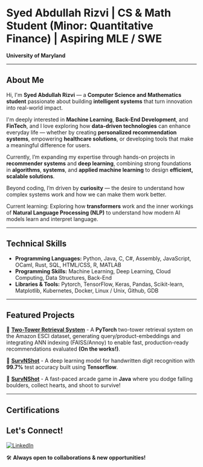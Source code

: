 # Syed Abdullah Rizvi | CS & Math Student (Minor: Quantitative Finance) | Aspiring MLE / SWE
**University of Maryland** 

---

## About Me

Hi, I'm **Syed Abdullah Rizvi** — a **Computer Science and Mathematics student** passionate about building **intelligent systems** that turn innovation into real-world impact.  

I'm deeply interested in **Machine Learning**, **Back-End Development**, and **FinTech**, and I love exploring how **data-driven technologies** can enhance everyday life — whether by creating **personalized recommendation systems**, empowering **healthcare solutions**, or developing tools that make a meaningful difference for users.  

Currently, I’m expanding my expertise through hands-on projects in **recommender systems** and **deep learning**, combining strong foundations in **algorithms**, **systems**, and **applied machine learning** to design **efficient, scalable solutions**.  

Beyond coding, I’m driven by **curiosity** — the desire to understand how complex systems work and how we can make them work better.

Current learning: Exploring how **transformers** work and the inner workings of **Natural Language Processing (NLP)** to understand how modern AI models learn and interpret language.

---

## Technical Skills  
- **Programming Languages:** Python, Java, C, C#, Assembly, JavaScript, OCaml, Rust, SQL, HTML/CSS, R, MATLAB
- **Programming Skills:** Machine Learning, Deep Learning, Cloud Computing, Data Structures, Back-End
- **Libraries & Tools:** Pytorch, TensorFlow, Keras, Pandas, Scikit-learn, Matplotlib, Kubernetes, Docker, Linux / Unix, Github, GDB

---

## Featured Projects
🔹 **[Two-Tower Retrieval System](---)** - A **PyTorch** two-tower retrieval system on the Amazon ESCI dataset, generating query/product-embeddings and integrating ANN indexing (FAISS/Annoy) to enable fast, production-ready recommendations evaluated **(On the works!)**. 

🔹 **[SurvNShot]([https://github.com/your-repo](https://github.com/SyedAbdullahRizvi/NeuroDigits))** - A deep learning model for handwritten digit recognition with **99.7%** test accuracy built using **Tensorflow**. 

🔹 **[SurvNShot]([https://github.com/your-repo](https://github.com/SyedAbdullahRizvi/SurvNShot))** - A fast-paced arcade game in **Java** where you dodge falling boulders, collect hearts, and shoot to survive! 

---

## Certifications


## Let's Connect!  
[![LinkedIn](https://img.shields.io/badge/LinkedIn-%230077B5.svg?style=for-the-badge&logo=linkedin&logoColor=white)](https://www.linkedin.com/in/syed-abdullah-rizvi/)  

🛠 **Always open to collaborations & new opportunities!**

<!---
SyedAbdullahRizvi/SyedAbdullahRizvi is a ✨ special ✨ repository because its `README.md` (this file) appears on your GitHub profile.
You can click the Preview link to take a look at your changes.
--->
